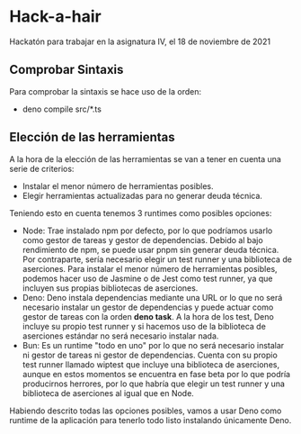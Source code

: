 # Hack-a-hair

Hackatón para trabajar en la asignatura IV, el 18 de noviembre de 2021

## Comprobar Sintaxis
Para comprobar la sintaxis se hace uso de la orden:
  - deno compile src/*.ts

## Elección de las herramientas
A la hora de la elección de las herramientas se van a tener en cuenta una serie de criterios:
  - Instalar el menor número de herramientas posibles.
  - Elegir herramientas actualizadas para no generar deuda técnica.

Teniendo esto en cuenta tenemos 3 runtimes como posibles opciones:
  - Node: Trae instalado npm por defecto, por lo que podríamos usarlo como gestor de tareas y gestor de dependencias. Debido al bajo rendimiento de npm, se puede usar pnpm sin generar deuda técnica. Por contraparte, sería necesario elegir un test runner y una biblioteca de aserciones. Para instalar el menor número de herramientas posibles, podemos hacer uso de Jasmine o de Jest como test runner, ya que incluyen sus propias bibliotecas de aserciones.
  - Deno: Deno instala dependencias mediante una URL or lo que no será necesario instalar un gestor de dependencias y puede actuar como gestor de tareas con la orden **deno task**. A la hora de los test, Deno incluye su propio test runner y si hacemos uso de la biblioteca de aserciones estándar no será necesario instalar nada.
  - Bun: Es un runtime "todo en uno" por lo que no será necesario instalar ni gestor de tareas ni gestor de dependencias. Cuenta con su propio test runner llamado wiptest que incluye una biblioteca de aserciones, aunque en estos momentos se encuentra en fase beta por lo que podría producirnos herrores, por lo que habría que elegir un test runner y una biblioteca de aserciones al igual que en Node.

Habiendo descrito todas las opciones posibles, vamos a usar Deno como runtime de la aplicación para tenerlo todo listo instalando únicamente Deno.